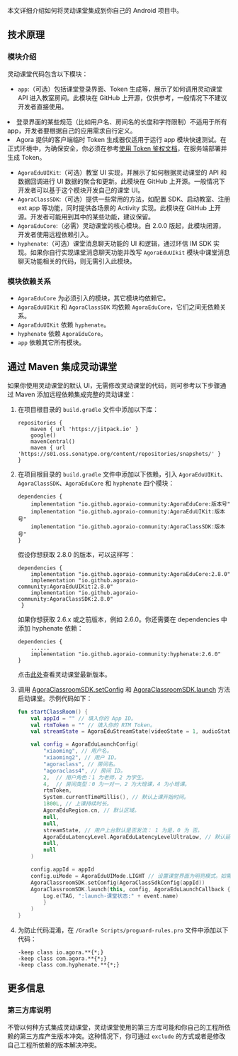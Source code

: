 本文详细介绍如何将灵动课堂集成到你自己的 Android 项目中。

## 技术原理

### 模块介绍

灵动课堂代码包含以下模块：

-   `app`:（可选）包括课堂登录界面、Token 生成等，展示了如何调用灵动课堂 API 进入教室房间。此模块在 GitHub 上开源，仅供参考，一般情况下不建议开发者直接使用。

<div class="alert note"><li>登录界面的某些规范（比如用户名、房间名的长度和字符限制）不适用于所有 app，开发者要根据自己的应用需求自行定义。</li><li>Agora 提供的客户端临时 Token 生成器仅适用于运行 app 模块快速测试。在正式环境中，为确保安全，你必须在参考<a href="/cn/Real-time-Messaging/token_server_rtm?platform=All%20Platforms">使用 Token 鉴权文档</a>，在服务端部署并生成 Token。</li></div>

-   `AgoraEduUIKit`:（可选）教室 UI 实现，并展示了如何根据灵动课堂的 API 和数据回调进行 UI 数据的聚合和更新。此模块在 GitHub 上开源。一般情况下开发者可以基于这个模块开发自己的课堂 UI。
-   `AgoraClassSDK`:（可选）提供一些常用的方法，如配置 SDK、启动教室、注册 ext app 等功能，同时提供各场景的 Activity 实现。此模块在 GitHub 上开源。开发者可能用到其中的某些功能，建议保留。
-   `AgoraEduCore`:（必需）灵动课堂的核心模块。自 2.0.0 版起，此模块闭源，开发者使用远程依赖引入。
-   `hyphenate`:（可选）课堂消息聊天功能的 UI 和逻辑，通过环信 IM SDK 实现。如果你自行实现课堂消息聊天功能并改写 `AgoraEduUIkit` 模块中课堂消息聊天功能相关的代码，则无需引入此模块。

### 模块依赖关系

-   `AgoraEduCore` 为必须引入的模块，其它模块均依赖它。
-   `AgoraEduUIKit` 和 `AgoraClassSDK` 均依赖 `AgoraEduCore`，它们之间无依赖关系。
-   `AgoraEduUIKit` 依赖 `hyphenate`。
-   `hyphenate` 依赖 `AgoraEduCore`。
-   `app` 依赖其它所有模块。

## 通过 Maven 集成灵动课堂

如果你使用灵动课堂的默认 UI，无需修改灵动课堂的代码，则可参考以下步骤通过 Maven 添加远程依赖集成完整的灵动课堂：

1. 在项目根目录的 `build.gradle` 文件中添加以下库：

    ```
    repositories {
        maven { url 'https://jitpack.io' }
        google()
        mavenCentral()
        maven { url 'https://s01.oss.sonatype.org/content/repositories/snapshots/' }
    }
    ```

2. 在项目根目录的 `build.gradle` 文件中添加以下依赖，引入 `AgoraEduUIKit`、`AgoraClassSDK`、`AgoraEduCore` 和 `hyphenate` 四个模块：

    ```
    dependencies {
        implementation "io.github.agoraio-community:AgoraEduCore:版本号"
        implementation "io.github.agoraio-community:AgoraEduUIKit:版本号"
        implementation "io.github.agoraio-community:AgoraClassSDK:版本号"
    }
    ```

    假设你想获取 2.8.0 的版本，可以这样写：

    ```
    dependencies {
        implementation "io.github.agoraio-community:AgoraEduCore:2.8.0"
        implementation "io.github.agoraio-community:AgoraEduUIKit:2.8.0"
        implementation "io.github.agoraio-community:AgoraClassSDK:2.8.0"
     }
    ```

    如果你想获取 2.6.x 或之前版本，例如 2.6.0。你还需要在 dependencies 中添加 hyphenate 依赖：
    
    ```
    dependencies {
        ......
        implementation "io.github.agoraio-community:hyphenate:2.6.0"
    }
    ```

    <div class="alert info">点击<a href="https://search.maven.org/search?q=io.github.agoraio-community" target="_blank">此处</a>查看灵动课堂最新版本。</div>

3. 调用 [AgoraClassroomSDK.setConfig](/cn/agora-class/agora_class_api_ref_android?platform=Android#setconfig) 和 [AgoraClassroomSDK.launch](/cn/agora-class/agora_class_api_ref_android?platform=Android#launch) 方法启动课堂。示例代码如下：

    ```kotlin
    fun startClassRoom() {
        val appId = "" // 填入你的 App ID。
        val rtmToken = "" // 填入你的 RTM Token。
        val streamState = AgoraEduStreamState(videoState = 1, audioState = 1)
    
        val config = AgoraEduLaunchConfig(
            "xiaoming", // 用户名。
            "xiaoming2", // 用户 ID。
            "agoraclass", // 房间名。
            "agoraclass4", // 房间 ID。
            2,  // 用户角色：1 为老师，2 为学生。
            4,  // 房间类型：0 为一对一，2 为大班课，4 为小班课。
            rtmToken,
            System.currentTimeMillis(), // 默认上课开始时间。
            1800L, // 上课持续时长。
            AgoraEduRegion.cn, // 默认区域。
            null,
            null,
            streamState, // 用户上台默认是否发流： 1 为是，0 为 否。
            AgoraEduLatencyLevel.AgoraEduLatencyLevelUltraLow, // 默认延时等级。
            null,
            null
        )
    
        config.appId = appId
        config.uiMode = AgoraEduUIMode.LIGHT // 设置课堂界面为明亮模式。如需界面为暗黑模式，设为 AgoraEduUIMode.DARK 即可。
        AgoraClassroomSDK.setConfig(AgoraClassSdkConfig(appId))
        AgoraClassroomSDK.launch(this, config, AgoraEduLaunchCallback { event ->
            Log.e(TAG, ":launch-课堂状态:" + event.name)
            }
		)
    }
    ```

4. 为防止代码混淆，在 `/Gradle Scripts/proguard-rules.pro` 文件中添加以下代码：

   ```
   -keep class io.agora.**{*;}
   -keep class com.agora.**{*;}
   -keep class com.hyphenate.**{*;}
   ```

## 更多信息

### 第三方库说明

不管以何种方式集成灵动课堂，灵动课堂使用的第三方库可能和你自己的工程所依赖的第三方库产生版本冲突。这种情况下，你可通过 `exclude` 的方式或者是修改自己工程所依赖的版本解决冲突。